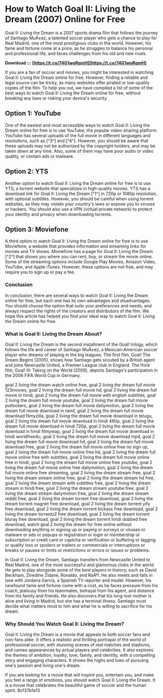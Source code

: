 
 
# How to Watch Goal II: Living the Dream (2007) Online for Free
 
Goal II: Living the Dream is a 2007 sports drama film that follows the journey of Santiago MuÃ±ez, a talented soccer player who gets a chance to play for Real Madrid, one of the most prestigious clubs in the world. However, his fame and fortune come at a price, as he struggles to balance his personal and professional life, and faces challenges from his old and new rivals.
 
**Download ::: [https://t.co/74G1woRqmH](https://t.co/74G1woRqmH)**


 
If you are a fan of soccer and movies, you might be interested in watching Goal II: Living the Dream online for free. However, finding a reliable and legal source can be tricky, as many websites offer pirated or low-quality copies of the film. To help you out, we have compiled a list of some of the best ways to watch Goal II: Living the Dream online for free, without breaking any laws or risking your device's security.
 
## Option 1: YouTube
 
One of the easiest and most accessible ways to watch Goal II: Living the Dream online for free is to use YouTube, the popular video-sharing platform. YouTube has several uploads of the full movie in different languages and resolutions, such as [^3^] and [^4^]. However, you should be aware that these uploads may not be authorized by the copyright holders, and may be taken down at any time. Also, some of them may have poor audio or video quality, or contain ads or malware.
 
## Option 2: YTS
 
Another option to watch Goal II: Living the Dream online for free is to use YTS, a torrent website that specializes in high-quality movies. YTS has a download link for Goal II: Living the Dream [^1^] in 720p or 1080p resolution, with optional subtitles. However, you should be careful when using torrent websites, as they may violate your country's laws or expose you to viruses or hackers. You should also use a VPN (virtual private network) to protect your identity and privacy when downloading torrents.
 
## Option 3: Moviefone
 
A third option to watch Goal II: Living the Dream online for free is to use Moviefone, a website that provides information and streaming links for movies and TV shows. Moviefone has a page for Goal II: Living the Dream [^2^] that shows you where you can rent, buy, or stream the movie online. Some of the streaming options include Google Play Movies, Amazon Video, YouTube, and Apple iTunes. However, these options are not free, and may require you to sign up or pay a fee.
 
### Conclusion
 
In conclusion, there are several ways to watch Goal II: Living the Dream online for free, but each one has its own advantages and disadvantages. You should choose the option that suits your preferences and needs, and always respect the rights of the creators and distributors of the film. We hope this article has helped you find your ideal way to watch Goal II: Living the Dream online for free.
  
### What is Goal II: Living the Dream About?
 
Goal II: Living the Dream is the second installment of the Goal! trilogy, which follows the life and career of Santiago MuÃ±ez, a Mexican-American soccer player who dreams of playing in the big leagues. The first film, Goal! The Dream Begins (2005), shows how Santiago gets scouted by a British agent and joins Newcastle United, a Premier League club in England. The third film, Goal! III: Taking on the World (2009), depicts Santiago's participation in the 2006 FIFA World Cup in Germany.
 
goal 2 living the dream watch online free,  goal 2 living the dream full movie 123movies,  goal 2 living the dream full movie hd,  goal 2 living the dream full movie in hindi,  goal 2 living the dream full movie with english subtitles,  goal 2 living the dream full movie youtube,  goal 2 living the dream full movie putlockers,  goal 2 living the dream full movie dailymotion,  goal 2 living the dream full movie download in tamil,  goal 2 living the dream full movie download filmyzilla,  goal 2 living the dream full movie download in telugu,  goal 2 living the dream full movie download in hindi 480p,  goal 2 living the dream full movie download in hindi 720p,  goal 2 living the dream full movie download in hindi filmywap,  goal 2 living the dream full movie download in hindi worldfree4u,  goal 2 living the dream full movie download mp4,  goal 2 living the dream full movie download hd,  goal 2 living the dream full movie download free,  goal 2 living the dream full movie online free no sign up,  goal 2 living the dream full movie online free hd,  goal 2 living the dream full movie online free with subtitles,  goal 2 living the dream full movie online free in hindi,  goal 2 living the dream full movie online free youtube,  goal 2 living the dream full movie online free dailymotion,  goal 2 living the dream full movie online free streaming,  goal 2 living the dream stream free,  goal 2 living the dream stream online free,  goal 2 living the dream stream hd free,  goal 2 living the dream stream with subtitles free,  goal 2 living the dream stream in hindi free,  goal 2 living the dream stream youtube free,  goal 2 living the dream stream dailymotion free,  goal 2 living the dream stream reddit free,  goal 2 living the dream torrent free download,  goal 2 living the dream torrent magnet free download,  goal 2 living the dream torrent yify free download,  goal 2 living the dream torrent kickass free download,  goal 2 living the dream torrentz2 free download,  goal 2 living the dream torrent bluray free download,  goal 2 living the dream torrent hindi dubbed free download,  watch goal 2 living the dream for free online without downloading anything or signing up or paying or surveys or viruses or malware or ads or popups or registration or login or membership or subscription or credit card or captcha or verification or buffering or lagging or quality loss or spoilers or trailers or commercials or interruptions or breaks or pauses or limits or restrictions or errors or issues or problems.
 
In Goal II: Living the Dream, Santiago transfers from Newcastle United to Real Madrid, one of the most successful and glamorous clubs in the world. He gets to play alongside some of the best players in history, such as David Beckham, Zinedine Zidane, Ronaldo, and RaÃºl. He also meets and falls in love with Jordana Garcia, a Spanish TV reporter and model. However, his newfound fame and fortune come with a cost, as he faces pressure from his coach, jealousy from his teammates, betrayal from his agent, and distance from his family and friends. He also discovers that his long-lost mother is alive and living in Madrid, but she has a terminal illness. Santiago must decide what matters most to him and what he is willing to sacrifice for his dream.
 
### Why Should You Watch Goal II: Living the Dream?
 
Goal II: Living the Dream is a movie that appeals to both soccer fans and non-fans alike. It offers a realistic and thrilling portrayal of the world of professional soccer, with stunning scenes of real matches and stadiums, and cameo appearances by actual players and celebrities. It also explores the themes of ambition, loyalty, love, family, and identity, with a compelling story and engaging characters. It shows the highs and lows of pursuing one's passion and living one's dream.
 
If you are looking for a movie that will inspire you, entertain you, and make you feel a range of emotions, you should watch Goal II: Living the Dream. It is a movie that celebrates the beautiful game of soccer and the human spirit.
 8cf37b1e13
 
